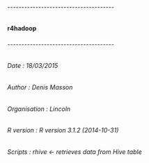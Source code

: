 ###### --------------------------------------
####   r4hadoop
###### --------------------------------------
###### Date : 18/03/2015
###### Author : Denis Masson
###### Organisation : Lincoln
###### R version : R version 3.1.2 (2014-10-31)
###### Scripts : rhive <- retrieves data from Hive table
